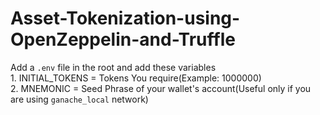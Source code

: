 # Asset-Tokenization-using-OpenZeppelin-and-Truffle

Add a  `.env` file in the root and add these variables<br/>
    1. INITIAL_TOKENS = Tokens You require(Example: 1000000)<br/>
    2. MNEMONIC = Seed Phrase of your wallet's account(Useful only if you are using `ganache_local` network)

